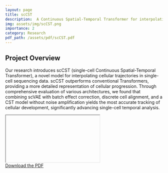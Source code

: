 ```yaml
---
layout: page
title: scCST
description:  A Continuous Spatial-Temporal Transformer for interpolating cellular trajectories between sampled time points in single-cell sequencing data.
img: assets/img/scCST.png
importance: 2
category: Research
pdf_path: /assets/pdf/scCST.pdf
---
```

## Project Overview

Our research introduces scCST (single-cell Continuous Spatial-Temporal Transformer), a novel model for interpolating cellular trajectories in single-cell sequencing data. scCST outperforms conventional Transformers, providing a more detailed representation of cellular progression. Through comprehensive evaluation of various architectures, we found that combining scVAE with batch effect correction, discrete cell alignment, and a CST model without noise amplification yields the most accurate tracking of cellular development, significantly advancing single-cell temporal analysis.

<div class="row mt-3">
    <div class="col-sm mt-3 mt-md-0">
        <div id="pdf-container" data-pdf-src="../assets/pdf/scCST.pdf">
            <iframe id="pdf-viewer"></iframe>
        </div>
    </div>
</div>

<div class="caption">
    <a href="../assets/pdf/scCST.pdf" target="_blank">Download the PDF</a>
</div>

<script src="../assets/js/pdfresize.js"></script>
<link rel="stylesheet" href="../assets/css/pdfresize.css">

<!-- ## External Link -->

<!-- For more information, visit the [project webpage]({{ page.webpage_link }}). -->
